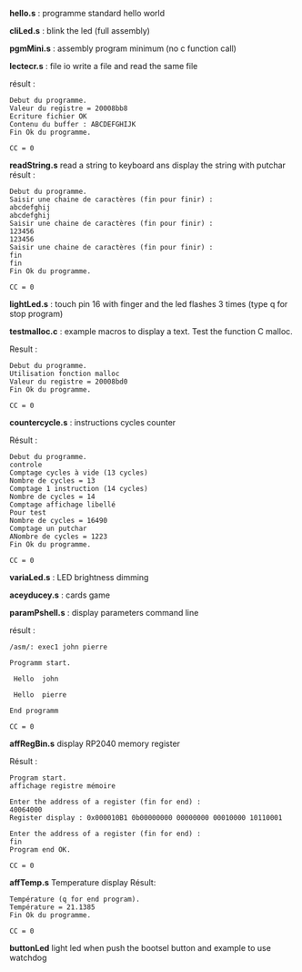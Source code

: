 **hello.s**   : programme standard hello world

**cliLed.s**  : blink the led (full assembly)

**pgmMini.s** : assembly program minimum (no c function call)

**lectecr.s** : file io  write a file and read the same file 

   résult :
```
Debut du programme.
Valeur du registre = 20008bb8
Ecriture fichier OK
Contenu du buffer : ABCDEFGHIJK
Fin Ok du programme.

CC = 0
```

**readString.s**   read a string to keyboard ans display the string with putchar
  résult :
```
Debut du programme.
Saisir une chaine de caractères (fin pour finir) :
abcdefghij
abcdefghij
Saisir une chaine de caractères (fin pour finir) :
123456
123456
Saisir une chaine de caractères (fin pour finir) :
fin
fin
Fin Ok du programme.

CC = 0

```

**lightLed.s**  :  touch pin 16 with finger and the led flashes 3 times (type q for stop program)

**testmalloc.c** : example macros to display a text.  Test the function C malloc.

Result :
```
Debut du programme.
Utilisation fonction malloc
Valeur du registre = 20008bd0
Fin Ok du programme.

CC = 0

```
**countercycle.s**  : instructions cycles counter

Résult :

```
Debut du programme.
controle
Comptage cycles à vide (13 cycles)
Nombre de cycles = 13
Comptage 1 instruction (14 cycles)
Nombre de cycles = 14
Comptage affichage libellé
Pour test
Nombre de cycles = 16490
Comptage un putchar
ANombre de cycles = 1223
Fin Ok du programme.

CC = 0

```

**variaLed.s**  :   LED brightness dimming

**aceyducey.s** :   cards game 

**paramPshell.s** : display parameters command line


résult :

```
/asm/: exec1 john pierre

Programm start.

 Hello  john
 
 Hello  pierre
 
End programm

CC = 0

```

**affRegBin.s** display RP2040 memory register

Résult :
```
Program start.
affichage registre mémoire

Enter the address of a register (fin for end) :
40064000
Register display : 0x000010B1 0b00000000 00000000 00010000 10110001

Enter the address of a register (fin for end) :
fin
Program end OK.

CC = 0

```

**affTemp.s**    Temperature display
Résult:
```
Température (q for end program).
Température = 21.1385
Fin Ok du programme.

CC = 0

```

**buttonLed**    light led when push the bootsel button and example to use watchdog


